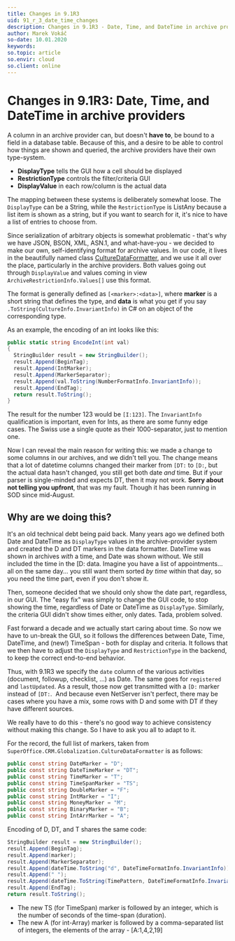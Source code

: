 ```yaml
---
title: Changes in 9.1R3
uid: 91_r_3_date_time_changes
description: Changes in 9.1R3 - Date, Time, and DateTime in archive providers
author: Marek Vokáč
so-date: 10.01.2020
keywords:
so.topic: article
so.envir: cloud
so.client: online
---
```


# Changes in 9.1R3: Date, Time, and DateTime in archive providers

A column in an archive provider can, but doesn't **have to**, be bound to a field in a database table. Because of this, and a desire to be able to control how things are shown and queried, the archive providers have their own type-system.

* **DisplayType** tells the GUI how a cell should be displayed
* **RestrictionType** controls the filter/criteria GUI
* **DisplayValue** in each row/column is the actual data

The mapping between these systems is deliberately somewhat loose. The `DisplayType` can be a String, while the `RestrictionType` is ListAny because a list item is shown as a string, but if you want to search for it, it's nice to have a list of entries to choose from.

Since serialization of arbitrary objects is somewhat problematic - that's why we have JSON, BSON, XML, ASN.1, and what-have-you - we decided to make our own, self-identifying format for archive values. In our code, it lives in the beautifully named class [CultureDataFormatter][1], and we use it all over the place, particularly in the archive providers. Both values going out through `DisplayValue` and values coming in view `ArchiveRestrictionInfo.Values[]` use this format.

The format is generally defined as `[<marker>:<data>]`, where **marker** is a short string that defines the type, and **data** is what you get if you say `.ToString(CultureInfo.InvariantInfo)` in C# on an object of the corresponding type.

As an example, the encoding of an int looks like this:

```csharp
public static string EncodeInt(int val)
{
  StringBuilder result = new StringBuilder();
  result.Append(BeginTag);
  result.Append(IntMarker);
  result.Append(MarkerSeparator);
  resu­lt.Append(val.ToString(NumberFormatInfo.InvariantInfo));
  result.Append(EndTag);
  return result.ToString();
}
```

The result for the number 123 would be `[I:123]`. The `InvariantInfo` qualification is important, even for Ints, as there are some funny edge cases. The Swiss use a single quote as their 1000-separator, just to mention one.

Now I can reveal the main reason for writing this: we made a change to some columns in our archives, and we didn't tell you. The change means that a lot of datetime columns changed their marker from `[DT:` to `[D:`, but the actual data hasn't changed, you still get both date *and* time. But if your parser is single-minded and expects DT, then it may not work. **Sorry about not telling you upfront**, that was my fault. Though it has been running in SOD since mid-August.

## Why are we doing this?

It's an old technical debt being paid back. Many years ago we defined both Date and DateTime as `DisplayType` values in the archive-provider system and created the D and DT markers in the data formatter. DateTime was shown in archives *with* a time, and Date was shown without. We still included the time in the \[D: data. Imagine you have a list of appointments... all on the same day... you still want them sorted *by time* within that day, so you need the time part, even if you don't show it.

Then, someone decided that we should only show the date part, regardless, in our GUI. The "easy fix" was simply to change the GUI code, to stop showing the time, regardless of Date or DateTime as `DisplayType`. Similarly, the criteria GUI didn't show times either, only dates. Tada, problem solved.

Fast forward a decade and we actually start caring about time. So now we have to un-break the GUI, so it follows the differences between Date, Time, DateTime, and (new!) TimeSpan - both for display and criteria. It follows that we then have to adjust the `DisplayType` and `RestrictionType` in the backend, to keep the correct end-to-end behavior.

Thus, with 9.1R3 we specify the `date` column of the various activities (document, followup, checklist, ...) as Date. The same goes for `registered` and `lastUpdated`. As a result, those now get transmitted with a `[D:` marker instead of `[DT:`.  And because even NetServer isn't perfect, there may be cases where you have a mix, some rows with D and some with DT if they have different sources.

We really have to do this - there's no good way to achieve consistency without making this change. So I have to ask you all to adapt to it.

For the record, the full list of markers, taken from `SuperOffice.CRM.Globalization.CultureDataFormatter` is as follows:

```csharp
public const string DateMarker = "D";
public const string DateTimeMarker = "DT";
public const string TimeMarker = "T";
public const string TimeSpanMarker = "TS";
public const string DoubleMarker = "F";
public const string IntMarker = "I";
public const string MoneyMarker = "M";
public const string BinaryMarker = "B";
public const string IntArrMarker = "A";
```

Encoding of D, DT, and T shares the same code:

```csharp
StringBuilder result = new StringBuilder();
result.Append(BeginTag);
result.Append(marker);
result.Append(MarkerSeparator);
result.­Append(dateTime.ToString("d", DateTimeFormatInfo.InvariantInfo));
result.Append(" ");
result.Append(dateTime.ToString(TimePattern, DateTimeFormatInfo.InvariantInfo));
result.Append(EndTag);
return result.ToString();
```

* The new TS (for TimeSpan) marker is followed by an integer, which is the number of seconds of the time-span (duration).
* The new A (for int-Array) marker is followed by a comma-separated list of integers, the elements of the array - \[A:1,4,2,19\]

<!-- Referenced links -->
[1]: ../globalization-and-localization/culture/culturedataformatter.md

<!-- Referenced images -->
